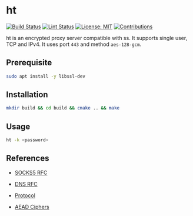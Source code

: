 # ht

[![Build Status][build-actions-svg]][build-actions]
[![Lint Status][lint-actions-svg]][lint-actions]
[![License: MIT](https://img.shields.io/badge/License-MIT-green.svg)](https://opensource.org/licenses/MIT)
[![Contributions](https://img.shields.io/badge/contributions-welcome-green.svg)](https://github.com/zhyncs/ht)

[build-actions-svg]: https://github.com/zhyncs/ht/workflows/Build/badge.svg?branch=master&event=push
[build-actions]: https://github.com/zhyncs/ht/actions?query=workflow%3ABuild+branch%3Amaster+event%3Apush
[lint-actions-svg]: https://github.com/zhyncs/ht/workflows/Lint/badge.svg?branch=master&event=push
[lint-actions]: https://github.com/zhyncs/ht/actions?query=workflow%3ALint+branch%3Amaster+event%3Apush

ht is an encrypted proxy server compatible with ss. It supports single user, TCP and IPv4. It uses port `443` and method `aes-128-gcm`.

## Prerequisite

```bash
sudo apt install -y libssl-dev
```

## Installation

```bash
mkdir build && cd build && cmake .. && make
```

## Usage

```bash
ht -k <password>
```

## References

- [SOCKS5 RFC](https://tools.ietf.org/html/rfc1928)

- [DNS RFC](https://tools.ietf.org/html/rfc1035)

- [Protocol](https://shadowsocks.org/en/spec/Protocol.html)

- [AEAD Ciphers](https://shadowsocks.org/en/spec/AEAD-Ciphers.html)
